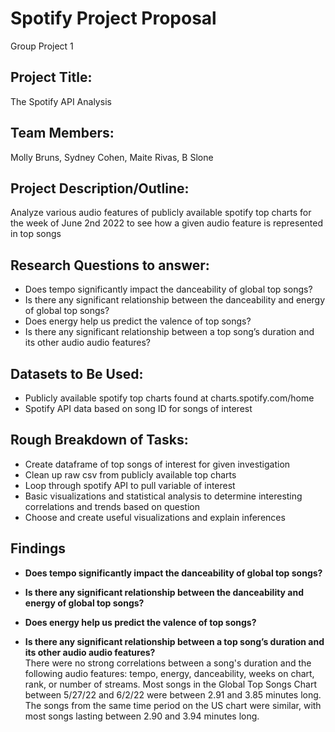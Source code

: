 # Spotify Project Proposal
Group Project 1


## Project Title: 
The Spotify API Analysis 

## Team Members: 
Molly Bruns, Sydney Cohen, Maite Rivas,  B Slone

## Project Description/Outline: 
Analyze various audio features of publicly available spotify top charts for the week of June 2nd 2022 to see how a given audio feature is represented in top songs 

## Research Questions to answer: 
* Does tempo significantly impact the danceability of global top songs?
* Is there any significant relationship between the danceability and energy of global top songs?
* Does energy help us predict the valence of top songs? 
* Is there any significant relationship between a top song’s duration and its other audio audio features?

## Datasets to Be Used:
* Publicly available spotify top charts found at charts.spotify.com/home
* Spotify API data based on song ID for songs of interest 

## Rough Breakdown of Tasks: 
* Create dataframe of top songs of interest for given investigation
* Clean up raw csv from publicly available top charts 
* Loop through spotify API to pull variable of interest 
* Basic visualizations and statistical analysis to determine interesting correlations and trends based on question
* Choose and create useful visualizations and explain inferences 

## Findings
* **Does tempo significantly impact the danceability of global top songs?**</br>


* **Is there any significant relationship between the danceability and energy of global top songs?**</br>


* **Does energy help us predict the valence of top songs?**</br> 


* **Is there any significant relationship between a top song’s duration and its other audio audio features?**</br>
There were no strong correlations between a song's duration and the following audio features: tempo, energy, danceability, weeks on chart, rank, or number of streams. Most songs in the Global Top Songs Chart between 5/27/22 and 6/2/22 were between 2.91 and 3.85 minutes long. The songs from the same time period on the US chart were similar, with most songs lasting between 2.90 and 3.94 minutes long.